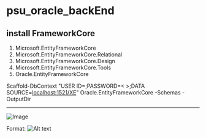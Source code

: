 # psu_oracle_backEnd

## install FrameworkCore
1. Microsoft.EntityFrameworkCore
2. Microsoft.EntityFrameworkCore.Relational
3. Microsoft.EntityFrameworkCore.Design
4. Microsoft.EntityFrameworkCore.Tools
5. Oracle.EntityFrameworkCore

Scaffold-DbContext "USER ID=<system>;PASSWORD=< >;DATA SOURCE=<localhost:1521/XE>" Oracle.EntityFrameworkCore -Schemas <SYSTEM> -OutputDir <Models>

-----

![Image](https://images.unsplash.com/photo-1501780392773-287d506245a5?auto=format&fit=crop&w=1950&q=80&ixid=dW5zcGxhc2guY29tOzs7Ozs%3D)

Format: ![Alt text](url)


